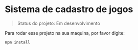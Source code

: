 <h1>Sistema de cadastro de jogos</h1>

> Status do projeto: Em desenvolvimento

Para rodar esse projeto na sua maquina, por favor digite:

```
npm install
```
